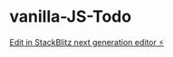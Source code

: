 # vanilla-JS-Todo

[Edit in StackBlitz next generation editor ⚡️](https://stackblitz.com/~/github.com/fy-yuhcan/vanilla-JS-Todo)
